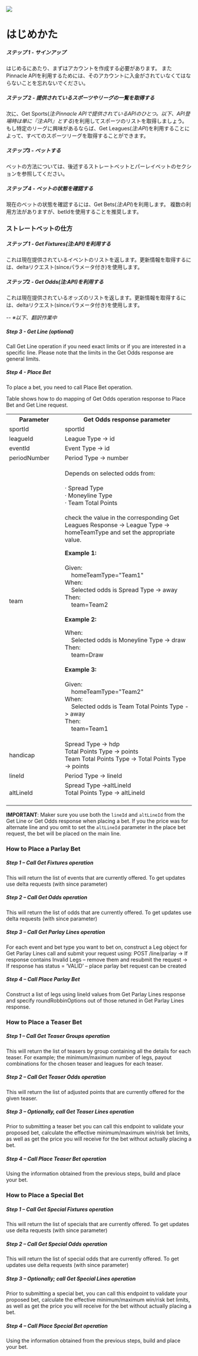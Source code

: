 <img _ngcontent-c2="" src="https://avatars2.githubusercontent.com/u/31601407?s=70&amp;u=f3c6e1cfc8a26665e4a4df6d8da4a7ee527aeceb&amp;v=4" style="background-color: transparent;"> 

# はじめかた

##### ステップ 1 - サインアップ

はじめるにあたり、まずはアカウントを作成する必要があります。
またPinnacle APIを利用するためには、そのアカウントに入金がされていなくてはならないことを忘れないでください。

##### ステップ 2 - 提供されているスポーツやリーグの一覧を取得する

次に、Get Sports(_注:Pinnacle APIで提供されているAPIのひとつ。以下、API登場時は単に『注:API』とする_)を利用してスポーツのリストを取得しましょう。
もし特定のリーグに興味があるならば、Get Leagues(_注:API_)を利用することによって、すべてのスポーツリーグを取得することができます。

##### ステップ3 - ベットする

ベットの方法については、後述するストレートベットとパーレイベットのセクションを参照してください。

##### ステップ 4 - ベットの状態を確認する

現在のベットの状態を確認するには、Get Bets(_注:API_)を利用します。
複数の利用方法がありますが、betIdを使用することを推奨します。

### ストレートベットの仕方 

##### ステップ 1 - Get Fixtures(_注:API_)を利用する

これは現在提供されているイベントのリストを返します。更新情報を取得するには、deltaリクエスト(sinceパラメータ付き)を使用します。

##### ステップ2 - Get Odds(_注:API_)を利用する

これは現在提供されているオッズのリストを返します。更新情報を取得するには、deltaリクエスト(sinceパラメータ付き)を使用します。

--
_※以下、翻訳作業中_

##### Step 3 - Get Line (optional)

Call Get Line operation if you need exact limits or if you are interested in a specific line. Please note that the limits in the Get Odds response are general limits.


##### Step 4 - Place Bet

To place a bet, you need to call Place Bet operation.



Table shows how to do mapping of Get Odds operation response to Place Bet and Get Line request.


<table width="100%">
<tbody>
<tr><th width="30%"><strong>Parameter</strong></th><th width="70%"><strong>Get Odds response parameter</strong></th></tr>
<tr>
<td>sportId</td>
<td>sportId</td>
</tr>
<tr>
<td>leagueId</td>
<td>League Type -&gt; id</td>
</tr>
<tr>
<td>eventId</td>
<td>Event Type -&gt; id</td>
</tr>
<tr>
<td>periodNumber</td>
<td>Period Type -&gt; number</td>
</tr>
<tr>
<td>team</td>
<td>
<p>Depends on selected odds from:<br><br>· Spread Type<br>· Moneyline Type<br>· Team Total Points<br><br>check the value in the corresponding Get Leagues Response -&gt; League Type -&gt; homeTeamType and set the appropriate value.</p>
<p><strong>Example 1:</strong><br><br>Given:<br>&nbsp;&nbsp; &nbsp;homeTeamType="Team1"<br>When:<br>&nbsp;&nbsp; &nbsp;Selected odds is Spread Type -&gt; away<br>Then:<br>&nbsp;&nbsp; &nbsp;team=Team2<br><br><strong>Example 2:</strong></p>
<p>When:<br>&nbsp;&nbsp; &nbsp;Selected odds is Moneyline Type -&gt; draw<br>Then:<br>&nbsp;&nbsp; &nbsp;team=Draw<br><br><strong>Example 3:</strong><br><br>Given:<br>&nbsp;&nbsp; &nbsp;homeTeamType="Team2"<br>When:<br>&nbsp;&nbsp; &nbsp;Selected odds is Team Total Points Type -&gt; away<br>Then:<br>&nbsp;&nbsp; &nbsp;team=Team1</p>
</td>
</tr>
<tr>
<td>handicap</td>
<td>Spread Type -&gt; hdp<br>Total Points Type -&gt; points<br>Team Total Points Type -&gt; Total Points Type -&gt; points</td>
</tr>
<tr>
<td>lineId</td>
<td>Period Type -&gt; lineId</td>
</tr>
<tr>
<td>altLineId</td>
<td>Spread Type -&gt;altLineId<br>Total Points Type -&gt; altLineId <br><br></td>
</tr>
</tbody>
</table>

**IMPORTANT**: 
Maker sure you use both the `lineId` and `altLineId` from the Get Line or Get Odds response when placing a bet.
If you the price was for alternate line and you omit to set the `altLineId` parameter in the place bet request, the bet will be placed on the main line.


### How to Place a Parlay Bet 

##### Step 1 – Call Get Fixtures operation

This will return the list of events that are currently offered. To get updates use delta requests (with since parameter)

##### Step 2 – Call Get Odds operation

This will return the list of odds that are currently offered. To get updates use delta requests (with since parameter)

#####  Step 3 – Call Get Parlay Lines operation

For each event and bet type you want to bet on, construct a Leg object for Get Parlay Lines call and submit your request using: 
    POST /line/parlay
-> If response contains Invalid Legs – remove them and resubmit the request
-> If response has status = ‘VALID’ – place parlay bet request can be created

##### Step 4 – Call Place Parlay Bet

Construct a list of legs using lineId values from Get Parlay Lines response and specify roundRobbinOptions out of those retuned in Get Parlay Lines response.


### How to Place a Teaser Bet

##### Step 1 – Call Get Teaser Groups operation

This will return the list of teasers by group containing all the details for each teaser. For example; the minimum/maximum number of legs, payout combinations for the chosen teaser and leagues for each teaser.

##### Step 2 – Call Get Teaser Odds operation

This will return the list of adjusted points that are currently offered for the given teaser.
 
##### Step 3 – Optionally, call Get Teaser Lines operation

Prior to submitting a teaser bet you can call this endpoint to validate your proposed bet, calculate the effective minimum/maximum win/risk bet limits, as well as get the price you will receive for the bet without actually placing a bet.

##### Step 4 – Call Place Teaser Bet operation

Using the information obtained from the previous steps, build and place your bet.

### How to Place a Special Bet

##### Step 1 – Call Get Special Fixtures operation

This will return the list of specials that are currently offered. To get updates use delta requests (with since parameter)

##### Step 2 – Call Get Special Odds operation

This will return the list of special odds that are currently offered. To get updates use delta requests (with since parameter)
 
##### Step 3 – Optionally; call Get Special Lines operation

Prior to submitting a special bet, you can call this endpoint to validate your proposed bet, calculate the effective minimum/maximum win/risk bet limits, as well as get the price you will receive for the bet without actually placing a bet.

##### Step 4 – Call Place Special Bet operation

Using the information obtained from the previous steps, build and place your bet.
